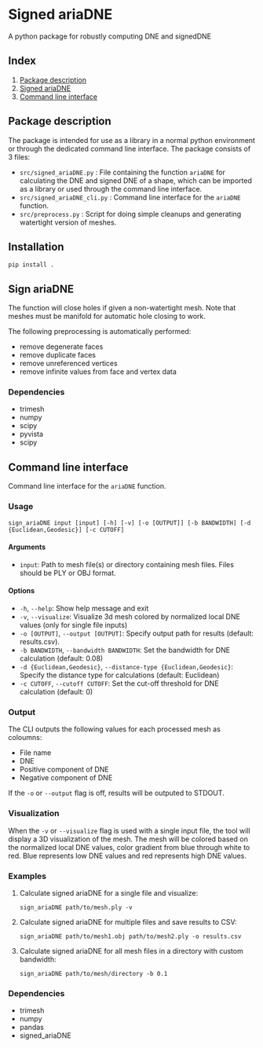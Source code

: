 # Signed ariaDNE
A python package for robustly computing DNE and signedDNE

## Index
1. [Package description](#Package-description)
2. [Signed ariaDNE](#Signed-ariaDNE)
3. [Command line interface](#Command-line-interface)
## Package description
The package is intended for use as a library in a normal python environment or through the dedicated command line interface.
The package consists of 3 files:
- `src/signed_ariaDNE.py` : File containing the function `ariaDNE` for calculating the DNE and signed DNE of a shape, which can be imported as a library or used through the command line interface. 
- `src/signed_ariaDNE_cli.py` : Command line interface for the `ariaDNE` function.
- `src/preprocess.py` : Script for doing simple cleanups and generating watertight version of meshes.
## Installation
```
pip install .
```
## Sign ariaDNE
The function will close holes if given a non-watertight mesh. Note that meshes must be manifold for automatic hole closing to work.

The following preprocessing is automatically performed:
- remove degenerate faces
- remove duplicate faces
- remove unreferenced vertices
- remove infinite values from face and vertex data

### Dependencies

- trimesh
- numpy
- scipy
- pyvista
- scipy

## Command line interface
Command line interface for the `ariaDNE` function.

### Usage
```
sign_ariaDNE input [input] [-h] [-v] [-o [OUTPUT]] [-b BANDWIDTH] [-d {Euclidean,Geodesic}] [-c CUTOFF]
```

#### Arguments

- `input`: Path to mesh file(s) or directory containing mesh files. Files should be PLY or OBJ format. 

#### Options

- `-h`, `--help`: Show help message and exit
- `-v`, `--visualize`: Visualize 3d mesh colored by normalized local DNE values (only for single file inputs)
- `-o [OUTPUT]`, `--output [OUTPUT]`: Specify output path for results (default: results.csv).
- `-b BANDWIDTH`, `--bandwidth BANDWIDTH`: Set the bandwidth for DNE calculation (default: 0.08)
- `-d {Euclidean,Geodesic}`, `--distance-type {Euclidean,Geodesic}`: Specify the distance type for calculations (default: Euclidean)
- `-c CUTOFF`, `--cutoff CUTOFF`: Set the cut-off threshold for DNE calculation (default: 0)

### Output

The CLI outputs the following values for each processed mesh as coloumns:

- File name
- DNE
- Positive component of DNE
- Negative component of DNE

If the `-o` or `--output` flag is off, results will be outputed to STDOUT.

### Visualization

When the `-v` or `--visualize` flag is used with a single input file, the tool will display a 3D visualization of the mesh. The mesh will be colored based on the normalized local DNE values, color gradient from blue through white to red. Blue represents low DNE values and red represents high DNE values.

### Examples

1. Calculate signed ariaDNE for a single file and visualize:
   ```
   sign_ariaDNE path/to/mesh.ply -v
   ```

2. Calculate signed ariaDNE for multiple files and save results to CSV:
   ```
   sign_ariaDNE path/to/mesh1.obj path/to/mesh2.ply -o results.csv
   ```

3. Calculate signed ariaDNE for all mesh files in a directory with custom bandwidth:
   ```
   sign_ariaDNE path/to/mesh/directory -b 0.1
   ```



### Dependencies

- trimesh
- numpy
- pandas
- signed_ariaDNE

